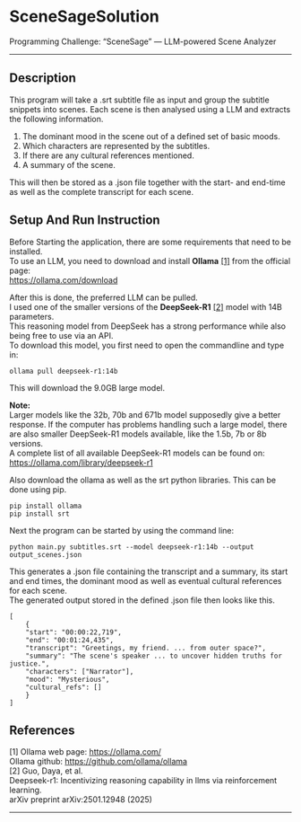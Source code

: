 # SceneSageSolution
Programming Challenge: “SceneSage” — LLM-powered Scene Analyzer
_______________________________________________________________

## Description
This program will take a .srt subtitle file as input and group the subtitle snippets into scenes.
Each scene is then analysed using a LLM and extracts the following information. 
1. The dominant mood in the scene out of a defined set of basic moods.
2. Which characters are represented by the subtitles.
3. If there are any cultural references mentioned.
4. A summary of the scene. 

This will then be stored as a .json file together with the start- and end-time 
as well as the complete transcript for each scene. 

## Setup And Run Instruction
Before Starting the application, there are some requirements that need to be installed. \
To use an LLM, you need to download and install **Ollama** [[1]](#1) from the official page: \
https://ollama.com/download

After this is done, the preferred LLM can be pulled. \
I used one of the smaller versions of the **DeepSeek-R1** [[2]](#2) model with 14B parameters. \
This reasoning model from DeepSeek has a strong performance while also 
being free to use via an API. \
To download this model, you first need to open the commandline and type in: 

    ollama pull deepseek-r1:14b

This will download the 9.0GB large model. 

**Note:** \
Larger models like the 32b, 70b and 671b model supposedly give a better response. 
If the computer has problems handling such a large model, 
there are also smaller DeepSeek-R1 models available, like the 1.5b, 7b or 8b versions. \
A complete list of all available DeepSeek-R1 models can be found on: https://ollama.com/library/deepseek-r1

Also download the ollama as well as the srt python libraries. This can be done using pip.  

    pip install ollama
    pip install srt

Next the program can be started by using the command line: 

    python main.py subtitles.srt --model deepseek-r1:14b --output output_scenes.json

This generates a .json file containing the transcript and a summary, its start and end times, 
the dominant mood as well as eventual cultural references for each scene. \
The generated output stored in the defined .json file then looks like this.

    [
        {
        "start": "00:00:22,719", 
        "end": "00:01:24,435", 
        "transcript": "Greetings, my friend. ... from outer space?", 
        "summary": "The scene's speaker ... to uncover hidden truths for justice.", 
        "characters": ["Narrator"], 
        "mood": "Mysterious", 
        "cultural_refs": []
        }
    ]


## References
<a id="1">[1]</a>
Ollama web page: https://ollama.com/ \
Ollama github: https://github.com/ollama/ollama \
<a id="2">[2]</a> 
Guo, Daya, et al. \
Deepseek-r1: Incentivizing reasoning capability in llms via reinforcement learning. \
arXiv preprint arXiv:2501.12948 (2025)

_______________________________________________________________

